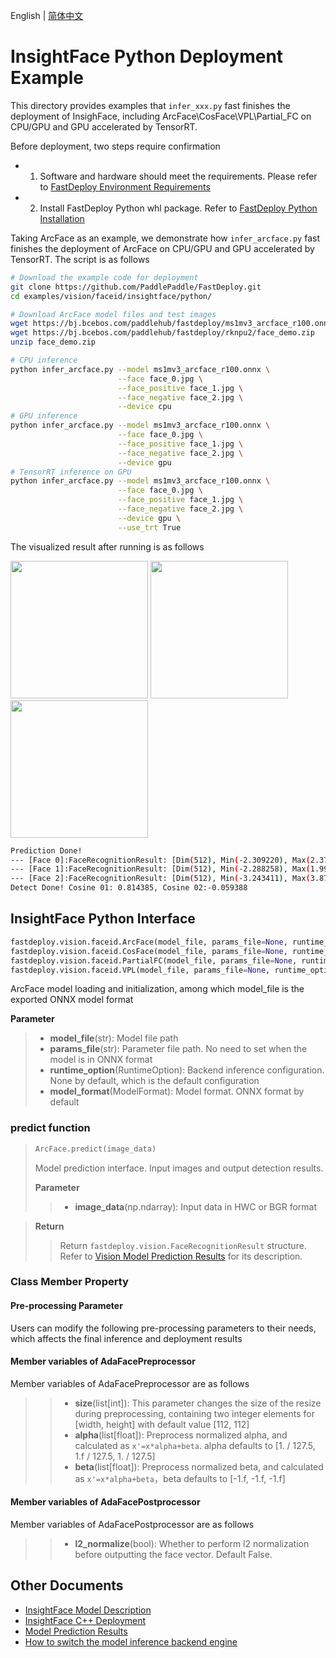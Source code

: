 English | [简体中文](README_CN.md)
# InsightFace Python Deployment Example
This directory provides examples that `infer_xxx.py` fast finishes the deployment of InsighFace, including ArcFace\CosFace\VPL\Partial_FC on CPU/GPU and GPU accelerated by TensorRT. 

Before deployment, two steps require confirmation

- 1. Software and hardware should meet the requirements. Please refer to [FastDeploy  Environment Requirements](../../../../../docs/en/build_and_install/download_prebuilt_libraries.md)  
- 2.  Install FastDeploy Python whl package. Refer to [FastDeploy Python Installation](../../../../../docs/en/build_and_install/download_prebuilt_libraries.md)

Taking ArcFace as an example, we demonstrate how `infer_arcface.py` fast finishes the deployment of ArcFace on CPU/GPU and GPU accelerated by TensorRT. The script is as follows
```bash
# Download the example code for deployment
git clone https://github.com/PaddlePaddle/FastDeploy.git
cd examples/vision/faceid/insightface/python/

# Download ArcFace model files and test images
wget https://bj.bcebos.com/paddlehub/fastdeploy/ms1mv3_arcface_r100.onnx
wget https://bj.bcebos.com/paddlehub/fastdeploy/rknpu2/face_demo.zip
unzip face_demo.zip

# CPU inference
python infer_arcface.py --model ms1mv3_arcface_r100.onnx \
                        --face face_0.jpg \
                        --face_positive face_1.jpg \
                        --face_negative face_2.jpg \
                        --device cpu
# GPU inference
python infer_arcface.py --model ms1mv3_arcface_r100.onnx \
                        --face face_0.jpg \
                        --face_positive face_1.jpg \
                        --face_negative face_2.jpg \
                        --device gpu
# TensorRT inference on GPU 
python infer_arcface.py --model ms1mv3_arcface_r100.onnx \
                        --face face_0.jpg \
                        --face_positive face_1.jpg \
                        --face_negative face_2.jpg \
                        --device gpu \
                        --use_trt True
```

The visualized result after running is as follows

<div width="700">
<img width="220" float="left" src="https://user-images.githubusercontent.com/67993288/184321537-860bf857-0101-4e92-a74c-48e8658d838c.JPG">
<img width="220" float="left" src="https://user-images.githubusercontent.com/67993288/184322004-a551e6e4-6f47-454e-95d6-f8ba2f47b516.JPG">
<img width="220" float="left" src="https://user-images.githubusercontent.com/67993288/184321622-d9a494c3-72f3-47f1-97c5-8a2372de491f.JPG">
</div>

```bash
Prediction Done!
--- [Face 0]:FaceRecognitionResult: [Dim(512), Min(-2.309220), Max(2.372197), Mean(0.016987)]
--- [Face 1]:FaceRecognitionResult: [Dim(512), Min(-2.288258), Max(1.995104), Mean(-0.003400)]
--- [Face 2]:FaceRecognitionResult: [Dim(512), Min(-3.243411), Max(3.875866), Mean(-0.030682)]
Detect Done! Cosine 01: 0.814385, Cosine 02:-0.059388

```

## InsightFace Python Interface 

```python
fastdeploy.vision.faceid.ArcFace(model_file, params_file=None, runtime_option=None, model_format=ModelFormat.ONNX)
fastdeploy.vision.faceid.CosFace(model_file, params_file=None, runtime_option=None, model_format=ModelFormat.ONNX)
fastdeploy.vision.faceid.PartialFC(model_file, params_file=None, runtime_option=None, model_format=ModelFormat.ONNX)
fastdeploy.vision.faceid.VPL(model_file, params_file=None, runtime_option=None, model_format=ModelFormat.ONNX)
```

ArcFace model loading and initialization, among which model_file is the exported ONNX model format

**Parameter**

> * **model_file**(str): Model file path 
> * **params_file**(str): Parameter file path. No need to set when the model is in ONNX format
> * **runtime_option**(RuntimeOption): Backend inference configuration. None by default, which is the default configuration
> * **model_format**(ModelFormat): Model format. ONNX format by default

### predict function

> ```python
> ArcFace.predict(image_data)
> ```
>
> Model prediction interface. Input images and output detection results.
>
> **Parameter**
>
> > * **image_data**(np.ndarray): Input data in HWC or BGR format

> **Return**
>
> > Return `fastdeploy.vision.FaceRecognitionResult` structure. Refer to [Vision Model Prediction Results](../../../../../docs/api/vision_results/) for its description.

### Class Member Property
#### Pre-processing Parameter
Users can modify the following pre-processing parameters to their needs, which affects the final inference and deployment results

#### Member variables of AdaFacePreprocessor
Member variables of AdaFacePreprocessor are as follows
> > * **size**(list[int]): This parameter changes the size of the resize during preprocessing, containing two integer elements for [width, height] with default value [112, 112]
> > * **alpha**(list[float]): Preprocess normalized alpha, and calculated as `x'=x*alpha+beta`. alpha defaults to [1. / 127.5, 1.f / 127.5, 1. / 127.5]
> > * **beta**(list[float]): Preprocess normalized beta, and calculated as `x'=x*alpha+beta`，beta defaults to [-1.f, -1.f, -1.f]

#### Member variables of AdaFacePostprocessor
Member variables of AdaFacePostprocessor are as follows
> > * **l2_normalize**(bool): Whether to perform l2 normalization before outputting the face vector. Default False.


## Other Documents

- [InsightFace Model Description](..)
- [InsightFace C++ Deployment](../cpp)
- [Model Prediction Results](../../../../../docs/api/vision_results/)
- [How to switch the model inference backend engine](../../../../../docs/en/faq/how_to_change_backend.md)
